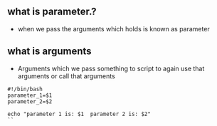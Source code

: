 
## what is parameter.?
* when we pass the arguments which holds is known as parameter


##  what is arguments 
 * Arguments which we pass something to script to again use that arguments or call that arguments 

```
#!/bin/bash
parameter_1=$1
parameter_2=$2

echo "parameter 1 is: $1  parameter 2 is: $2"
``
